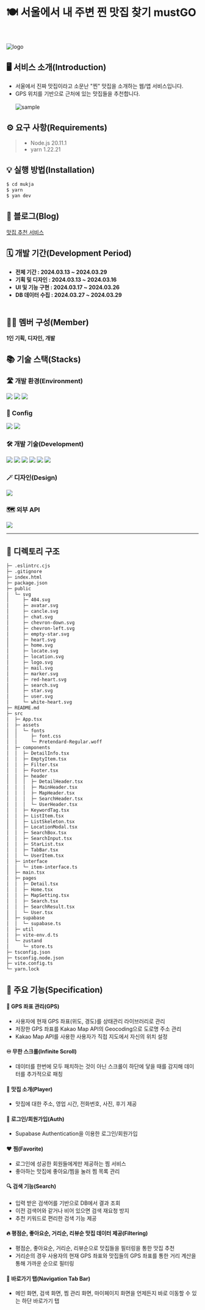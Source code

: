 # 🍽️ 서울에서 내 주변 찐 맛집 찾기 mustGO
<br/><br/>
![logo](https://github.com/Jack42chj/Mukja/assets/86552441/3dd58f46-c7f9-4131-9376-e3eb7200898e)


## 🖥️ 서비스 소개(Introduction)
- 서울에서 진짜 맛집이라고 소문난 "찐" 맛집을 소개하는 웹/앱 서비스입니다.
- GPS 위치를 기반으로 근처에 있는 맛집들을 추천합니다.
<br/><br/>
![sample](https://github.com/Jack42chj/Mukja/assets/86552441/c44c041e-c7b9-4ce7-9103-ff1110bd6ce0)


## ⚙️ 요구 사항(Requirements)

> - Node.js 20.11.1
> - yarn 1.22.21


## 💡 실행 방법(Installation)

```bash
$ cd mukja
$ yarn
$ yan dev
```


## 📖 블로그(Blog)

[맛집 추천 서비스](https://velog.io/@hojinch99/series/%EB%A7%9B%EC%A7%91-%EC%B6%94%EC%B2%9C-%EC%84%9C%EB%B9%84%EC%8A%A4)


## 🗓️ 개발 기간(Development Period)

- **전체 기간 : 2024.03.13 ~ 2024.03.29**
- **기획 및 디자인 : 2024.03.13 ~ 2024.03.16**
- **UI 및 기능 구현 : 2024.03.17 ~ 2024.03.26**
- **DB 데이터 수집 : 2024.03.27 ~ 2024.03.29**
<br/><br/>

## 🙋‍♂️ 멤버 구성(Member)

**1인 기획, 디자인, 개발**


## 📚 기술 스택(Stacks)

### 🛣️ 개발 환경(Environment)

<div>
  <img src="https://img.shields.io/badge/VisualStudioCode-007ACC?style=for-the-badge&logo=visualstudiocode&logoColor=white">
  <img src="https://img.shields.io/badge/Github-181717?style=for-the-badge&logo=github&logoColor=white">
  <img src="https://img.shields.io/badge/Git-F05032?style=for-the-badge&logo=git&logoColor=white">
</div>

### 💫 Config

<div>
  <img src="https://img.shields.io/badge/Yarn-2C8EBB?style=for-the-badge&logo=yarn&logoColor=white">
  <img src="https://img.shields.io/badge/vite-646CFF?style=for-the-badge&logo=vite&logoColor=white">
</div>

### 🛠️ 개발 기술(Development)

<div>
  <img src="https://img.shields.io/badge/Typescript-3178C6?style=for-the-badge&logo=typescript&logoColor=white">
  <img src="https://img.shields.io/badge/React-61DAFB?style=for-the-badge&logo=react&logoColor=white">
  <img src="https://img.shields.io/badge/Supabase-3FCF8E?style=for-the-badge&logo=supabase&logoColor=white">
  <img src="https://img.shields.io/badge/Zustand-696969?style=for-the-badge&logo=react&logoColor=white">
  <img src="https://img.shields.io/badge/styledcomponents-DB7093?style=for-the-badge&logo=styledcomponents&logoColor=white">
  <img src="https://img.shields.io/badge/reactrouter-CA4245?style=for-the-badge&logo=reactrouter&logoColor=white">
</div>

### 🪄 디자인(Design)

<div>
  <img src="https://img.shields.io/badge/Figma-F24E1E?style=for-the-badge&logo=figma&logoColor=white">
</div>

### 🗺️ 외부 API

<div>
  <img src="https://img.shields.io/badge/kakaomapapi-FFCD00?style=for-the-badge&logo=kakao&logoColor=white">
</div>

---

## 📁 디렉토리 구조
```bash
├─ .eslintrc.cjs
├─ .gitignore
├─ index.html
├─ package.json
├─ public
│  └─ svg
│     ├─ 404.svg
│     ├─ avatar.svg
│     ├─ cancle.svg
│     ├─ chat.svg
│     ├─ chevron-down.svg
│     ├─ chevron-left.svg
│     ├─ empty-star.svg
│     ├─ heart.svg
│     ├─ home.svg
│     ├─ locate.svg
│     ├─ location.svg
│     ├─ logo.svg
│     ├─ mail.svg
│     ├─ marker.svg
│     ├─ red-heart.svg
│     ├─ search.svg
│     ├─ star.svg
│     ├─ user.svg
│     └─ white-heart.svg
├─ README.md
├─ src
│  ├─ App.tsx
│  ├─ assets
│  │  └─ fonts
│  │     ├─ font.css
│  │     └─ Pretendard-Regular.woff
│  ├─ components
│  │  ├─ DetailInfo.tsx
│  │  ├─ EmptyItem.tsx
│  │  ├─ Filter.tsx
│  │  ├─ Footer.tsx
│  │  ├─ header
│  │  │  ├─ DetailHeader.tsx
│  │  │  ├─ MainHeader.tsx
│  │  │  ├─ MapHeader.tsx
│  │  │  ├─ SearchHeader.tsx
│  │  │  └─ UserHeader.tsx
│  │  ├─ KeywordTag.tsx
│  │  ├─ ListItem.tsx
│  │  ├─ ListSkeleton.tsx
│  │  ├─ LocationModal.tsx
│  │  ├─ SearchBox.tsx
│  │  ├─ SearchInput.tsx
│  │  ├─ StarList.tsx
│  │  ├─ TabBar.tsx
│  │  └─ UserItem.tsx
│  ├─ interface
│  │  └─ item-interface.ts
│  ├─ main.tsx
│  ├─ pages
│  │  ├─ Detail.tsx
│  │  ├─ Home.tsx
│  │  ├─ MapSetting.tsx
│  │  ├─ Search.tsx
│  │  ├─ SearchResult.tsx
│  │  └─ User.tsx
│  ├─ supabase
│  │  └─ supabase.ts
│  ├─ util
│  ├─ vite-env.d.ts
│  └─ zustand
│     └─ store.ts
├─ tsconfig.json
├─ tsconfig.node.json
├─ vite.config.ts
└─ yarn.lock

```


## 🌟 주요 기능(Specification)

#### 📌 GPS 좌표 관리(GPS)

- 사용자에 현재 GPS 좌표(위도, 경도)를 상태관리 라이브러리로 관리
- 저장한 GPS 좌표를 Kakao Map API의 Geocoding으로 도로명 주소 관리
- Kakao Map API를 사용한 사용자가 직접 지도에서 자신의 위치 설정

#### ♾️ 무한 스크롤(Infinite Scroll)

-   데이터를 한번에 모두 패치하는 것이 아닌 스크롤이 하단에 닿을 때를 감지해 데이터를 추가적으로 패칭

#### 🍴 맛집 소개(Player)

- 맛집에 대한 주소, 영업 시간, 전화번호, 사진, 후기 제공

#### 🔑 로그인/회원가입(Auth)

- Supabase Authentication을 이용한 로그인/회원가입

#### ❤️ 찜(Favorite)

- 로그인에 성공한 회원들에게만 제공하는 찜 서비스
- 좋아하는 맛집에 좋아요/찜을 눌러 찜 목록 관리

#### 🔍 검색 기능(Search)

- 입력 받은 검색어를 기반으로 DB에서 결과 조회
- 이전 검색어와 같거나 비어 있으면 검색 재요청 방지
- 추천 키워드로 편리한 검색 기능 제공

#### 🔥 평점순, 좋아요순, 거리순, 리뷰순 맛집 데이터 제공(Filtering)

- 평점순, 좋아요순, 거리순, 리뷰순으로 맛집들을 필터링을 통한 맛집 추천
- 거리순의 경우 사용자의 현재 GPS 좌표와 맛집들의 GPS 좌표를 통한 거리 계산을 통해 가까운 순으로 필터링

#### 🔗 바로가기 탭(Navigation Tab Bar)

- 메인 화면, 검색 화면, 찜 관리 화면, 마이페이지 화면을 언제든지 바로 이동할 수 있는 하단 바로가기 탭

